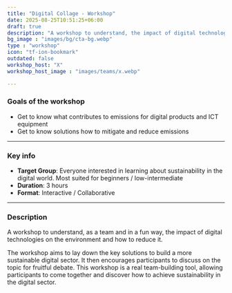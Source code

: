 ```yaml
---
title: "Digital Collage - Workshop"
date: 2025-08-25T10:51:25+06:00
draft: true
description: "A workshop to understand, the impact of digital technologies on the environment and how to reduce it."
bg_image : "images/bg/cta-bg.webp"
type : "workshop"
icon: "tf-ion-bookmark"
outdated: false
workshop_host: "X"
workshop_host_image : "images/teams/x.webp"

---
```



### Goals of the workshop
- Get to know what contributes to emissions for digital products and ICT equipment
- Get to know solutions how to mitigate and reduce emissions

---


### Key info
- **Target Group**: Everyone interested in learning about sustainability in the digital world. Most suited for beginners / low-intermediate
- **Duration**: 3 hours
- **Format**: Interactive / Collaborative

---



### Description

A workshop to understand, as a team and in a fun way, the impact of digital technologies on the environment and how to reduce it.

The workshop aims to lay down the key solutions to build a more sustainable digital sector. It then encourages participants to discuss on the topic for fruitful debate. This workshop is a real team-building tool, allowing participants to come together and discover how to achieve sustainability in the digital sector.